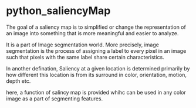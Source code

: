# python_saliencyMap
The goal of a saliency map is to simplified or change the representation of an image into something that is more meaningful and easier to analyze.

It is a part of Image segmentation world. More precisely, image segmentation is the process of assigning a label to every pixel in an image such that pixels with the same label share certain characteristics.

In another defination, Saliency at a given location is determined primarily by how different this location is from its surround in color, orientation, motion, depth etc. 

here, a function of salincy map is provided whihc can be used in any color image as a part of segmenting features. 
